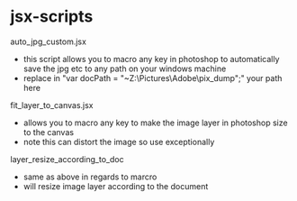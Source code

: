 # jsx-scripts

auto_jpg_custom.jsx 
- this script allows you to macro any key in photoshop to automatically save the jpg etc to any path on your windows machine
- replace in "var docPath = "~Z:\Pictures\Adobe\pix_dump";" your path here

fit_layer_to_canvas.jsx
- allows you to macro any key to make the image layer in photoshop size to the canvas
- note this can distort the image so use exceptionally

layer_resize_according_to_doc
- same as above in regards to marcro
- will resize image layer according to the document
